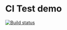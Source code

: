 # CI Test demo

[![Build status](https://ci.appveyor.com/api/projects/status/cx5htllbog9pa48i?svg=true)](https://ci.appveyor.com/project/Pastila-147/unit-testing)
